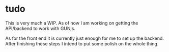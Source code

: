# tudo
This is very much a WIP. As of now I am working on getting the API/backend to work with GUNjs.

As for the front end it is currently just enough for me to set up the backend. After finishing these steps I intend to put some polish on the whole thing.
